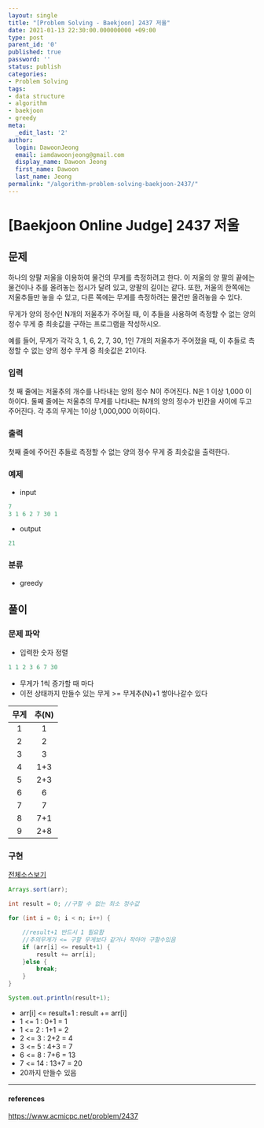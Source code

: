 ```yaml
---
layout: single
title: "[Problem Solving - Baekjoon] 2437 저울"
date: 2021-01-13 22:30:00.000000000 +09:00
type: post
parent_id: '0'
published: true
password: ''
status: publish
categories:
- Problem Solving
tags:
- data structure
- algorithm
- baekjoon
- greedy
meta:
  _edit_last: '2'
author:
  login: DawoonJeong
  email: iamdawoonjeong@gmail.com
  display_name: Dawoon Jeong
  first_name: Dawoon
  last_name: Jeong
permalink: "/algorithm-problem-solving-baekjoon-2437/"
---
```

# [Baekjoon Online Judge] 2437 저울

## 문제
하나의 양팔 저울을 이용하여 물건의 무게를 측정하려고 한다. 이 저울의 양 팔의 끝에는 물건이나 추를 올려놓는 접시가 달려 있고, 양팔의 길이는 같다. 또한, 저울의 한쪽에는 저울추들만 놓을 수 있고, 다른 쪽에는 무게를 측정하려는 물건만 올려놓을 수 있다.

무게가 양의 정수인 N개의 저울추가 주어질 때, 이 추들을 사용하여 측정할 수 없는 양의 정수 무게 중 최솟값을 구하는 프로그램을 작성하시오.

예를 들어, 무게가 각각 3, 1, 6, 2, 7, 30, 1인 7개의 저울추가 주어졌을 때, 이 추들로 측정할 수 없는 양의 정수 무게 중 최솟값은 21이다.

### 입력
첫 째 줄에는 저울추의 개수를 나타내는 양의 정수 N이 주어진다. N은 1 이상 1,000 이하이다. 둘째 줄에는 저울추의 무게를 나타내는 N개의 양의 정수가 빈칸을 사이에 두고 주어진다. 각 추의 무게는 1이상 1,000,000 이하이다.

### 출력
첫째 줄에 주어진 추들로 측정할 수 없는 양의 정수 무게 중 최솟값을 출력한다.

### 예제

- input

```java
7
3 1 6 2 7 30 1
```

- output

```java
21
```

### 분류
- greedy

## 풀이

### 문제 파악

- 입력한 숫자 정렬

```java
1 1 2 3 6 7 30
```

- 무게가 1씩 증가할 때 마다
- 이전 상태까지 만들수 있는 무게 >= 무게추(N)+1 쌓아나갈수 있다  


| 무게 | 추(N) |
|:----:|:----:|
|    1 |    1 |
|    2 |    2 |
|    3 |    3 |
|    4 |  1+3 |
|    5 |  2+3 |
|    6 |    6 |
|    7 |    7 |
|    8 |  7+1 |
|    9 |  2+8 |


### 구현

[전체소스보기](https://github.com/devvoon/java-datastructure-algorithm/blob/master/java-algorithm-problem-solving/src/baekjoon/problem2437/Main.java)


```java
Arrays.sort(arr);

int result = 0; //구할 수 없는 최소 정수값

for (int i = 0; i < n; i++) {

    //result+1 반드시 1 필요함
    //추의무게가 <= 구할 무게보다 같거나 작아야 구할수있음  
    if (arr[i] <= result+1) {
        result += arr[i];
    }else {
        break;
    }
}

System.out.println(result+1);
```

- arr[i] <= result+1  : result += arr[i]
- 1 <= 1    : 0+1 = 1
- 1 <= 2    : 1+1 = 2
- 2 <= 3    : 2+2 = 4
- 3 <= 5    : 4+3 = 7
- 6 <= 8    : 7+6 = 13
- 7 <= 14   : 13+7 = 20
- 20까지 만들수 있음


---

#### references
<https://www.acmicpc.net/problem/2437>

